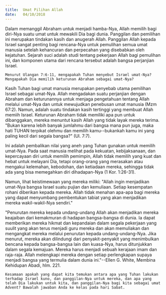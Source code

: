 ```yaml
---
title:  Umat Pilihan Allah
date:   04/10/2018
---
```


Dalam memanggil Abraham untuk menjadi hamba-Nya, Allah memilih bagi diri-Nya suatu umat untuk mewakili Dia bagi dunia. Panggilan dan pemilihan ini merupakan tindakan kasih dan anugerah Allah. Panggilan Allah kepada Israel sangat penting bagi rencana-Nya untuk pemulihan semua umat manusia setelah kehancuran dan perpecahan yang disebabkan oleh kejatuhan. Sejarah suci adalah studi tentang pekerjaan Allah bagi pemulihan ini, dan komponen utama dari rencana tersebut adalah bangsa perjanjian Israel.

`Menurut Ulangan 7:6-11, mengapakah Tuhan menyebut Israel umat-Nya? Mengapakah Dia memilih keturunan Abraham sebagai umat-Nya?`

Kasih Tuhan bagi umat manusia merupakan penyebab utama pemilihan Israel sebagai umat-Nya. Allah mengadakan suatu perjanjian dengan Abraham dan keturunannya untuk menjaga pengetahuan tentang Allah melalui umat-Nya dan untuk mewujudkan penebusan umat manusia (Mzm 67:2). Namun, adalah suatu tindakan kasih tertinggi yang membuat Allah memiih Israel. Keturunan Abraham tidak memiliki apa pun untuk dibanggakan, mereka menuntut kasih Allah yang tidak layak mereka terima. "Bukan karena lebih banyak jumlahmu dari bangsa mana pun juga, maka hati TUHAN terpikat olehmu dan memilih kamu--bukankah kamu ini yang paling kecil dari segala bangsa?" (Ul. 7:7).

Ini adalah pembalikan nilai yang aneh yang Tuhan gunakan untuk memilih umat-Nya. Pada saat manusia melihat pada kekuatan, kebijaksanaan, dan kepercayaan diri untuk memilih pemimpin, Allah tidak memilih yang kuat dan hebat untuk melayani Dia, tetapi orang-orang yang merasakan atau mengakui kelemahan, kebodohan, dan ketiadaan mereka, sehingga tidak ada yang bisa memegahkan diri dihadapan-Nya (1 Kor. 1:26-31).

Namun, lihat keistimewaan yang mereka miliki: "Allah ingin menjadikan umat-Nya bangsa Israel suatu pujian dan kemuliaan. Setiap kesempatan rohani diberikan kepada mereka. Allah tidak menahan apa-apa bagi mereka yang dapat menyumbang pembentukan tabiat yang akan menjadikan mereka wakil-wakil-Nya sendiri."

"Penurutan mereka kepada undang-undang Allah akan menjadikan mereka keajaiban dari kemakmuran di hadapan bangsa-bangsa di dunia. Ia dapat memberikan mereka hikmat dan kepandaian dalam segala pekerjaan yang suulit yang akan terus menjadi guru mereka dan akan memuliakan dan mengangkat mereka melalui penurutan kepada undang-undang-Nya. Jika menurut, mereka akan dilindungi dari penyakit-penyakit yang menimbulkan bencana kepada bangsa-bangsa lain dan kuasa-Nya, harus ditunjukkan dalam segala kemajuan. Mereka harus menjadi sebuah kerajaan imam dan raja-raja. Allah melengkapi mereka dengan setiap perlengkapan supaya menjadi bangsa yang termulia dalam dunia ini."--Ellen G. White, Membina Kehidupan Abadi, hlm. 221.

`Kesamaan apakah yang dapat kita temukan antara apa yang Tuhan lakukan terhadap Israel kuno, dan panggilan-Nya untuk mereka, dan apa yang telah Dia lakukan untuk kita, dan panggilan-Nya bagi kita sebagai umat Advent? Bawalah jawaban Anda ke kelas pada hari Sabat.`